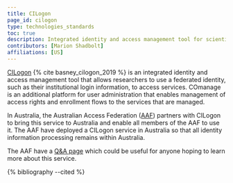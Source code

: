 ```yaml
---
title: CILogon
page_id: cilogon
type: technologies_standards
toc: true
description: Integrated identity and access management tool for scientific researchers
contributors: [Marion Shadbolt]
affiliations: [US]
---
```


[CILogon](https://www.cilogon.org/home) {% cite basney_cilogon_2019 %} is an integrated identity and access management tool that allows researchers to use a federated identity, such as their institutional login information, to access services. COmanage is an additional platform for user administration that enables management of access rights and enrollment flows to the services that are managed.

In Australia, the Australian Access Federation ([AAF](https://aaf.edu.au/)) partners with CILogon to bring this service to Australia and enable all members of the AAF to use it. The AAF have deployed a CILogon service in Australia so that all identity information processing remains within Australia.

The AAF have a [Q&A page](https://support.aaf.edu.au/support/solutions/articles/19000136535-aaf-cilogon-capability-q-a) which could be useful for anyone hoping to learn more about this service.

{% bibliography --cited %}
